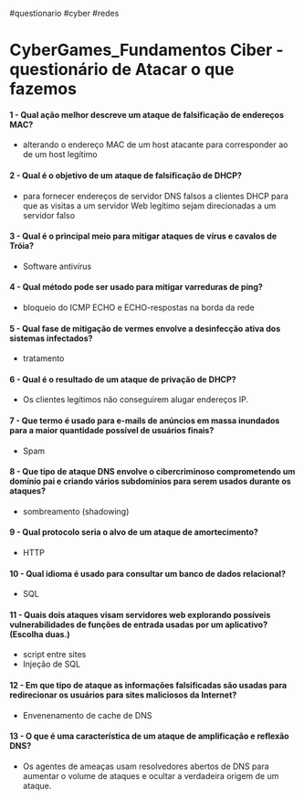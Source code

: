 #questionario #cyber #redes 

# CyberGames_Fundamentos Ciber - questionário de Atacar o que fazemos

#### 1 - Qual ação melhor descreve um ataque de falsificação de endereços MAC?

- alterando o endereço MAC de um host atacante para corresponder ao de um host legítimo

#### 2 - Qual é o objetivo de um ataque de falsificação de DHCP?

- para fornecer endereços de servidor DNS falsos a clientes DHCP para que as visitas a um servidor Web legítimo sejam direcionadas a um servidor falso

#### 3 - Qual é o principal meio para mitigar ataques de vírus e cavalos de Tróia?

- Software antivírus

#### 4 - Qual método pode ser usado para mitigar varreduras de ping?

- bloqueio do ICMP ECHO e ECHO-respostas na borda da rede

#### 5 - Qual fase de mitigação de vermes envolve a desinfecção ativa dos sistemas infectados?

- tratamento

#### 6 - Qual é o resultado de um ataque de privação de DHCP?

- Os clientes legítimos não conseguirem alugar endereços IP.

#### 7 - Que termo é usado para e-mails de anúncios em massa inundados para a maior quantidade possível de usuários finais?

- Spam

#### 8 - Que tipo de ataque DNS envolve o cibercriminoso comprometendo um domínio pai e criando vários subdomínios para serem usados durante os ataques?

- sombreamento (shadowing)

#### 9 - Qual protocolo seria o alvo de um ataque de amortecimento?

- HTTP

#### 10 - Qual idioma é usado para consultar um banco de dados relacional?

- SQL

#### 11 - Quais dois ataques visam servidores web explorando possíveis vulnerabilidades de funções de entrada usadas por um aplicativo? (Escolha duas.)

- script entre sites
- Injeção de SQL

#### 12 - Em que tipo de ataque as informações falsificadas são usadas para redirecionar os usuários para sites maliciosos da Internet?

- Envenenamento de cache de DNS

#### 13 - O que é uma característica de um ataque de amplificação e reflexão DNS?

- Os agentes de ameaças usam resolvedores abertos de DNS para aumentar o volume de ataques e ocultar a verdadeira origem de um ataque.
